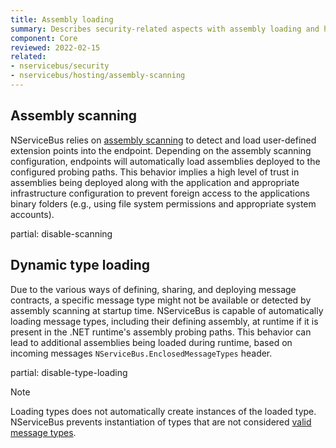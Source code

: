```yaml
---
title: Assembly loading
summary: Describes security-related aspects with assembly loading and how to further control the endpoint's behavior
component: Core
reviewed: 2022-02-15
related:
- nservicebus/security
- nservicebus/hosting/assembly-scanning
---
```


## Assembly scanning

NServiceBus relies on [assembly scanning](/nservicebus/hosting/assembly-scanning.md) to detect and load user-defined extension points into the endpoint. Depending on the assembly scanning configuration, endpoints will automatically load assemblies deployed to the configured probing paths. This behavior implies a high level of trust in assemblies being deployed along with the application and appropriate infrastructure configuration to prevent foreign access to the applications binary folders (e.g., using file system permissions and appropriate system accounts).

partial: disable-scanning

## Dynamic type loading

Due to the various ways of defining, sharing, and deploying message contracts, a specific message type might not be available or detected by assembly scanning at startup time. NServiceBus is capable of automatically loading message types, including their defining assembly, at runtime if it is present in the .NET runtime's assembly probing paths. This behavior can lead to additional assemblies being loaded during runtime, based on incoming messages `NServiceBus.EnclosedMessageTypes` header.

partial: disable-type-loading

> [!NOTE]
> Loading types does not automatically create instances of the loaded type. NServiceBus prevents instantiation of types that are not considered [valid message types](/nservicebus/messaging/conventions.md).
